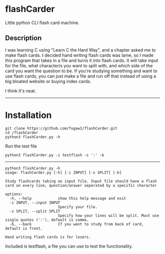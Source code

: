 # flashCarder
Little python CLI flash card machine.

## Description
I was learning C using "Learn C the Hard Way", and a chapter asked me to make flash cards.
I decided hand writing flash cards was lame, so I made this program that takes in a file and turns it into flash cards.
It will take input for the file, what character/s you want to split with, and which side of the card you want the question to be.
If you're studying something and want to use flash cards, you can just make a file and run off that instead of using a big bloated website or buying index cards.

I think it's neat.

___
# Installation
```
git clone https://github.com/fugaw1/flashCarder.git
cd /flashCarder
python3 flashCarder.py -h
```

Run the test file
```
python3 flashCarder.py -i testflash -s ':' -b
```
___

```
python3 flashCarder.py -h                                   
usage: flashCarder.py [-h] [-i INPUT] [-s SPLIT] [-b]

Study flashcards taking an input file. Input file should have a flash card on every line, question/answer seperated by a specific character

options:
  -h, --help            show this help message and exit
  -i INPUT, --input INPUT
                        Specify your file.
  -s SPLIT, --split SPLIT
                        Specify how your lines will be split. Must use single quotes (':'), default is comma.
  -b, --back            If you want to study from back of card, default is front.

Hand writing flash cards is for losers.
```

Included is testflash, a file you can use to test the functionality.
